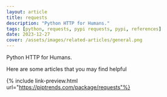 ```yaml
---
layout: article
title: requests
description: "Python HTTP for Humans."
tags: [python, requests, pypi requests, pypi, references]
date: 2023-12-27
cover: /assets/images/related-articles/general.png
---
```


Python HTTP for Humans.

Here are some articles that you may find helpful

{% include link-preview.html url="https://piptrends.com/package/requests"%}